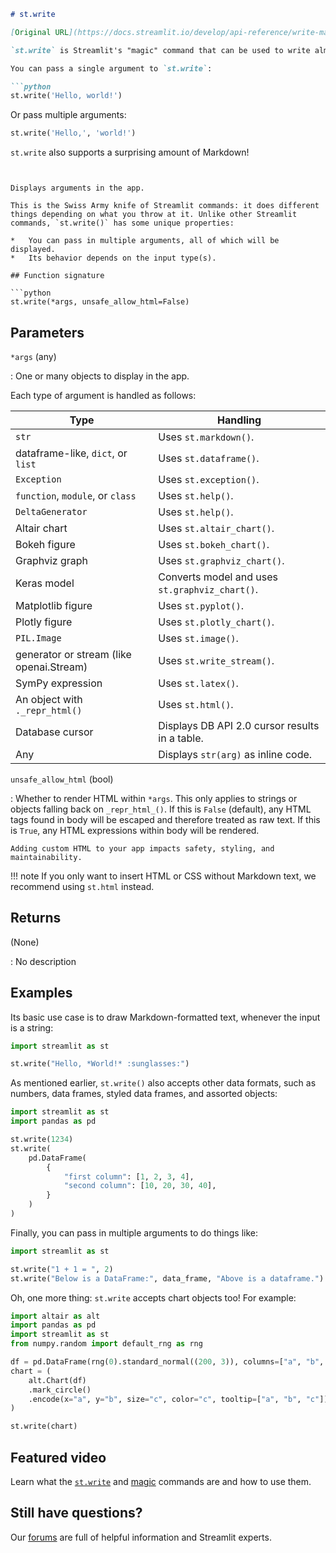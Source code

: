 ```markdown
# st.write

[Original URL](https://docs.streamlit.io/develop/api-reference/write-magic/st.write)

`st.write` is Streamlit's "magic" command that can be used to write almost anything to your app.

You can pass a single argument to `st.write`:

```python
st.write('Hello, world!')
```

Or pass multiple arguments:

```python
st.write('Hello,', 'world!')
```

`st.write` also supports a surprising amount of Markdown!
```


Displays arguments in the app.

This is the Swiss Army knife of Streamlit commands: it does different things depending on what you throw at it. Unlike other Streamlit commands, `st.write()` has some unique properties:

*   You can pass in multiple arguments, all of which will be displayed.
*   Its behavior depends on the input type(s).

## Function signature

```python
st.write(*args, unsafe_allow_html=False)
```

## Parameters

`*args` (any)

: One or many objects to display in the app.

Each type of argument is handled as follows:

| Type                         | Handling                                     |
| ---------------------------- | -------------------------------------------- |
| `str`                        | Uses `st.markdown()`.                        |
| dataframe-like, `dict`, or `list` | Uses `st.dataframe()`.                       |
| `Exception`                  | Uses `st.exception()`.                       |
| `function`, `module`, or `class` | Uses `st.help()`.                            |
| `DeltaGenerator`             | Uses `st.help()`.                            |
| Altair chart                 | Uses `st.altair_chart()`.                    |
| Bokeh figure                 | Uses `st.bokeh_chart()`.                     |
| Graphviz graph               | Uses `st.graphviz_chart()`.                  |
| Keras model                  | Converts model and uses `st.graphviz_chart()`. |
| Matplotlib figure            | Uses `st.pyplot()`.                          |
| Plotly figure                | Uses `st.plotly_chart()`.                    |
| `PIL.Image`                  | Uses `st.image()`.                           |
| generator or stream (like openai.Stream) | Uses `st.write_stream()`. |
| SymPy expression             | Uses `st.latex()`.                           |
| An object with `._repr_html()` | Uses `st.html()`.                            |
| Database cursor              | Displays DB API 2.0 cursor results in a table. |
| Any                          | Displays `str(arg)` as inline code.          |

`unsafe_allow_html` (bool)

: Whether to render HTML within `*args`. This only applies to strings or objects falling back on `_repr_html_()`. If this is `False` (default), any HTML tags found in body will be escaped and therefore treated as raw text. If this is `True`, any HTML expressions within body will be rendered.

    Adding custom HTML to your app impacts safety, styling, and maintainability.

!!! note
    If you only want to insert HTML or CSS without Markdown text, we recommend using `st.html` instead.

## Returns

(None)

: No description

## Examples

Its basic use case is to draw Markdown-formatted text, whenever the input is a string:

```python
import streamlit as st

st.write("Hello, *World!* :sunglasses:")
```

As mentioned earlier, `st.write()` also accepts other data formats, such as numbers, data frames, styled data frames, and assorted objects:

```python
import streamlit as st
import pandas as pd

st.write(1234)
st.write(
    pd.DataFrame(
        {
            "first column": [1, 2, 3, 4],
            "second column": [10, 20, 30, 40],
        }
    )
)
```

Finally, you can pass in multiple arguments to do things like:

```python
import streamlit as st

st.write("1 + 1 = ", 2)
st.write("Below is a DataFrame:", data_frame, "Above is a dataframe.")
```

Oh, one more thing: `st.write` accepts chart objects too! For example:

```python
import altair as alt
import pandas as pd
import streamlit as st
from numpy.random import default_rng as rng

df = pd.DataFrame(rng(0).standard_normal((200, 3)), columns=["a", "b", "c"])
chart = (
    alt.Chart(df)
    .mark_circle()
    .encode(x="a", y="b", size="c", color="c", tooltip=["a", "b", "c"])
)

st.write(chart)
```

## Featured video

Learn what the [`st.write`](/develop/api-reference/write-magic/st.write) and [magic](/develop/api-reference/write-magic/magic) commands are and how to use them.

## Still have questions?

Our [forums](https://discuss.streamlit.io) are full of helpful information and Streamlit experts.

